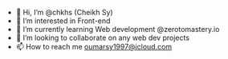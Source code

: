 - 👋 Hi, I’m @chkhs (Cheikh Sy)
- 👀 I’m interested in Front-end
- 🌱 I’m currently learning Web development @zerotomastery.io
- 💞️ I’m looking to collaborate on any web dev projects
- 📫 How to reach me oumarsy1997@icloud.com

<!---
chkhs/chkhs is a ✨ special ✨ repository because its `README.md` (this file) appears on your GitHub profile.
You can click the Preview link to take a look at your changes.
--->

